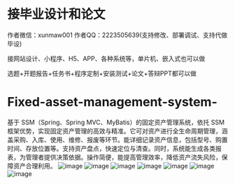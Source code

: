 # 接毕业设计和论文
作者微信：xunmaw001  作者QQ：2223505639(支持修改、部署调试、支持代做毕设)

接网站设计、小程序、H5、APP、各种系统等，单片机、嵌入式也可以做

选题+开题报告+任务书+程序定制+安装测试+论文+答辩PPT都可以做
# Fixed-asset-management-system-
基于 SSM（Spring、Spring MVC、MyBatis）的固定资产管理系统，依托 SSM 框架优势，实现固定资产管理的高效与精准。它可对资产进行全生命周期管理，涵盖采购、入库、使用、维修、报废等环节。能详细记录资产信息，包括型号、购置时间、存放位置等。支持资产盘点，快速定位与清查。同时，系统能生成各类报表，为管理者提供决策依据。操作简便，能提高管理效率，降低资产流失风险，保障资产合理利用。 
![image](https://github.com/user-attachments/assets/38cef72f-c4de-472f-b36c-fb3ac355bc9b)
![image](https://github.com/user-attachments/assets/e23c4289-b13f-4abb-a0fd-a78ef73276bf)
![image](https://github.com/user-attachments/assets/57554b30-a431-4b97-810c-02145f501a1d)
![image](https://github.com/user-attachments/assets/d8fbd8de-8e3b-464d-9b0c-1c1b3b39838e)
![image](https://github.com/user-attachments/assets/a59013cd-75be-4d1f-8c90-d69aa609b5ee)
![image](https://github.com/user-attachments/assets/00e7f3e8-d4c1-4b8b-9948-4df619839acd)
![image](https://github.com/user-attachments/assets/07a5315a-f1df-4800-81b2-9fad9fe375fc)
